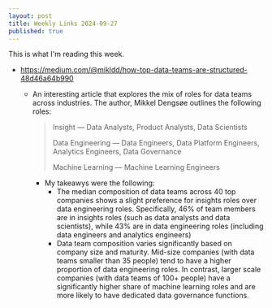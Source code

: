 ```yaml
---
layout: post
title: Weekly Links 2024-09-27
published: true
---
```


This is what I'm reading this week.

- https://medium.com/@mikldd/how-top-data-teams-are-structured-48d46a64b990
  - An interesting article that explores the mix of roles for data teams across industries. The author, Mikkel Dengsøe outlines the following roles:
  
    > Insight — Data Analysts, Product Analysts, Data Scientists
    >
    > Data Engineering — Data Engineers, Data Platform Engineers, Analytics Engineers, Data Governance
    >
    > Machine Learning — Machine Learning Engineers
  
    - My takeawys were the following:
      - The median composition of data teams across 40 top companies shows a slight preference for insights roles over data engineering roles. Specifically, 46% of team members are in insights roles (such as data analysts and data scientists), while 43% are in data engineering roles (including data engineers and analytics engineers)
      - Data team composition varies significantly based on company size and maturity. Mid-size companies (with data teams smaller than 35 people) tend to have a higher proportion of data engineering roles. In contrast, larger scale companies (with data teams of 100+ people) have a significantly higher share of machine learning roles and are more likely to have dedicated data governance functions.

